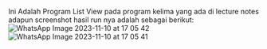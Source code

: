 Ini Adalah Program List View pada program kelima yang ada di lecture notes adapun screenshot hasil run nya adalah sebagai berikut:
![WhatsApp Image 2023-11-10 at 17 05 42](https://github.com/AiDinaAgustin/expanded/assets/95268109/d2ff5b2f-d853-4c68-9d60-87475e7fb788)
![WhatsApp Image 2023-11-10 at 17 05 41](https://github.com/AiDinaAgustin/expanded/assets/95268109/69848983-4d65-4e48-a069-722f76617c4d)
